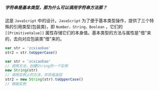 ##### 字符串是基本类型，那为什么可以调用字符串方法那？

这是 `JavaScript` 中的设计。`JavaScript` 为了便于基本类型操作，提供了三个特殊的引用类型(包装类)，即 `Number，String，Boolean` ，它们的 `[[PrimitiveValue]]` 属性存储它们的本身值。基本类型的方法与属性是"借"来的，去向对应包装类"借"来的。

```js
var str = 'zcxiaobao'
str2 = str.toUpperCase()

var str = 'zcxiaobao'
// 调用方法，创建String的一个实例
new String(str)
// 调用实例上的方法，并将值返回
str2 = new String(str).toUpperCase()
// 销毁实例
```

